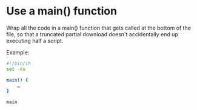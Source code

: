 # Use a main() function

Wrap all the code in a main() function that gets called at the bottom of the
file, so that a truncated partial download doesn't accidentally end up executing
half a script.

Example:

```sh
#!/bin/sh
set -eu

main() {
    …
}

main
```
